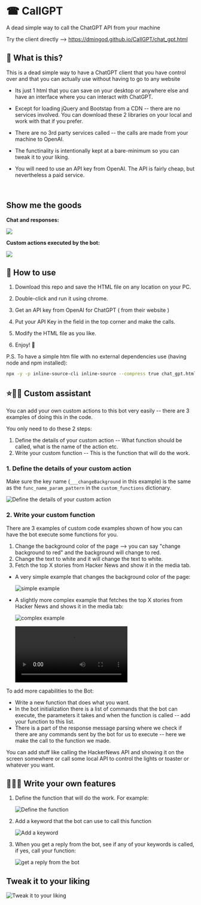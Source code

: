 # ☎ CallGPT

A dead simple way to call the ChatGPT API from your machine

Try the client directly --> <https://dmingod.github.io/CallGPT/chat_gpt.html>

## 👀 What is this?

This is a dead simple way to have a ChatGPT client that you have control over and that you can actually use without having to go to any website

- Its just 1 html that you can save on your desktop or anywhere else and have an interface where you can interact with ChatGPT.

- Except for loading jQuery and Bootstap from a CDN -- there are no services involved. You can download these 2 libraries on your local and work with that if you prefer.

- There are no 3rd party services called  -- the calls are made from your machine to OpenAI.

- The functinality is intentionally kept at a bare-minimum so you can tweak it to your liking.

- You will need to use an API key from OpenAI. The API is fairly cheap, but nevertheless a paid service.

<br/>

## Show me the goods

**Chat and responses:**

<img src="./readme_media/img-v6.jpg" />

**Custom actions executed by the bot:**

<img src="./readme_media/img-v5.jpg" />

## 🤔 How to use

1. Download this repo and save the HTML file on any location on your PC.

2. Double-click and run it using chrome.

3. Get an API key from OpenAI for ChatGPT ( from their website )

4. Put your API Key in the field in the top corner and make the calls.

5. Modify the HTML file as you like.

6. Enjoy! 🙂

P.S.
    To have a simple htm file with no external dependencies use (having node and npm installed):

```bash
npx -y -p inline-source-cli inline-source --compress true chat_gpt.html chatGpt.html
```

## ⭐🤖🏃 Custom assistant

You can add your own custom actions to this bot very easily -- there are 3 examples of doing this in the code.

You only need to do these 2 steps:

1. Define the details of your custom action -- What function should be called, what is the name of the action etc.
2. Write your custom function -- This is the function that will do the work.

### 1. Define the details of your custom action

Make sure the key name (`___changeBackground` in this example) is the same as the `func_name_param_pattern` in the `custom_functions` dictionary.

![Define the details of your custom action](./readme_media/custom_bot_v4.png)

### 2. Write your custom function

There are 3 examples of custom code examples shown of how you can have the bot execute some functions for you.

1. Change the background color of the page --> you can say "change background to red" and the background will change to red.
2. Change the text to white and it will change the text to white.
3. Fetch the top X stories from Hacker News and show it in the media tab.

- A very simple example that changes the background color of the page:

  ![simple example](./readme_media/custom_bot_v5.png)

- A slightly more complex example that fetches the top X stories from Hacker News and shows it in the media tab:

  ![complex example](./readme_media/custom_bot_v6.png)

  <video src="https://raw.githubusercontent.com/dminGod/CallGPT/main/readme_media/callGPT.mov" controls/>

To add more capabilities to the Bot:

- Write a new function that does what you want.
- In the bot initialization there is a list of commands that the bot can execute, the parameters it takes and when the function is called -- add your function to this list.
- There is a part of the response message parsing where we check if there are any commands sent by the bot for us to execute -- here we make the call to the function we made.

You can add stuff like calling the HackerNews API and showing it on the screen somewhere or call some local API to
control the lights or toaster or whatever you want.

## 📝💪🏼 Write your own features

1. Define the function that will do the work. For example:

   ![Define the function](./readme_media/custom_bot_v1.png)

1. Add a keyword that the bot can use to call this function

   ![Add a keyword](./readme_media/custom_bot_v2.png)

1. When you get a reply from the bot, see if any of your keywords is called, if yes, call your function:

   ![get a reply from the bot](./readme_media/custom_bot_v3.png)

## Tweak it to your liking

![Tweak it to your liking](./readme_media/image-v3.png)
